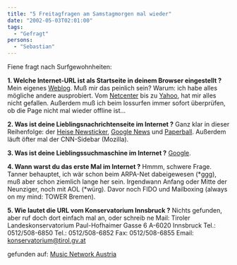 ```yaml
---
title: "5 Freitagfragen am Samstagmorgen mal wieder"
date: "2002-05-03T02:01:00"
tags:
  - "Gefragt"
persons:
  - "Sebastian"
---
```


Fiene fragt nach Surfgewohnheiten:

**1\. Welche Internet-URL ist als Startseite in deinem Browser eingestellt ?**
Mein eigenes [Weblog](http://www.couchblog.org/logger/). Muß mir das peinlich sein? Warum: ich habe alles mögliche andere ausprobiert. Vom [Netcenter](http://www.netcenter.de/) bis zu [Yahoo](http://www.yahoo.de/), hat mir alles nicht gefallen. Außerdem muß ich beim lossurfen immer sofort überprüfen, ob die Page nicht mal wieder offline ist...

**2\. Was ist deine Lieblingsnachrichtenseite im Internet ?**
Ganz klar in dieser Reihenfolge: der [Heise Newsticker](http://www.heise.de/), [Google News](http://news.google.com/) und [Paperball](http://paperball.fireball.de/). Außerdem läuft öfter mal der CNN-Sidebar (Mozilla).

**3\. Was ist deine Lieblingssuchmaschine im Internet ?**
[Google](http://www.google.de/).

**4\. Wann warst du das erste Mal im Internet ?**
Hmmm, schwere Frage. Tanner behauptet, ich wär schon beim ARPA-Net dabeigewesen (\*ggg), muß aber schon ziemlich lange her sein. Irgendwann Anfang oder Mitte der Neunziger, noch mit AOL (\*würg). Davor noch FIDO und Mailboxing (always on my mind: TOWER Bremen).

**5\. Wie lautet die URL vom Konservatorium Innsbruck ?**
Nichts gefunden, aber ruf doch dort einfach mal an, oder schreib ne Mail:
Tiroler Landeskonservatorium
Paul-Hofhaimer Gasse 6
A-6020 Innsbruck
Tel.: 0512/508-6850
Tel.: 0512/508-6852
Fax: 0512/508-6855
Email: konservatorium@tirol.gv.at

gefunden auf: [Music Network Austria](https://web.archive.org/web/20020605162918/http://www.music.at/cgi-bin/member.cgi?30445)
